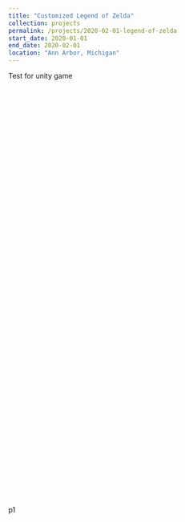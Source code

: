 ```yaml
---
title: "Customized Legend of Zelda"
collection: projects
permalink: /projects/2020-02-01-legend-of-zelda
start_date: 2020-01-01
end_date: 2020-02-01
location: "Ann Arbor, Michigan"
---
```


Test for unity game

<!-- <!DOCTYPE html> -->
<!-- <html lang="en-us"> -->
  <head>
    <meta charset="utf-8">
    <meta http-equiv="Content-Type" content="text/html; charset=utf-8">
    <title>Unity WebGL Player | p1</title>
    <link rel="shortcut icon" href="../_pages/legend-of-zelda/TemplateData/favicon.ico">
    <link rel="stylesheet" href="../_pages/legend-of-zelda/TemplateData/style.css">
    <script src="../_pages/legend-of-zelda/TemplateData/UnityProgress.js"></script>
    <script src="../_pages/legend-of-zelda/Build/UnityLoader.js"></script>
    <script>
      var unityInstance = UnityLoader.instantiate("unityContainer", "../_pages/legend-of-zelda/Build/p1-webgl.json", {onProgress: UnityProgress});
    </script>
  </head>
  <body>
    <div class="webgl-content">
      <div id="unityContainer" style="width: 1025px; height: 835px"></div>
      <div class="footer">
        <div class="webgl-logo"></div>
        <div class="fullscreen" onclick="unityInstance.SetFullscreen(1)"></div>
        <div class="title">p1</div>
      </div>
    </div>
  </body>
<!-- </html> -->
